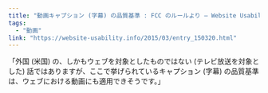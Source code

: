 ```yaml
---
title: "動画キャプション (字幕) の品質基準 : FCC のルールより — Website Usability Info"
tags:
  - "動画"
link: "https://website-usability.info/2015/03/entry_150320.html"
---
```


「外国 (米国) の、しかもウェブを対象としたものではない (テレビ放送を対象とした) 話ではありますが、ここで挙げられているキャプション (字幕) の品質基準は、ウェブにおける動画にも適用できそうです。」
